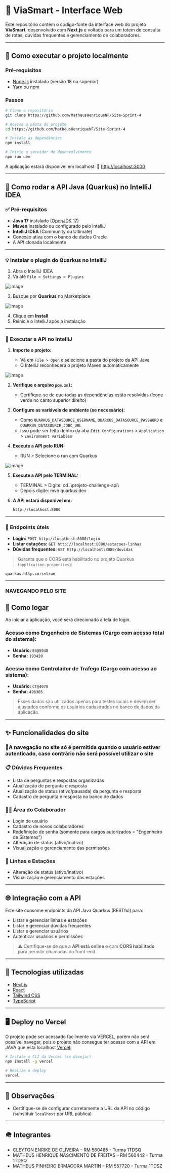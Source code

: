 # 📍 ViaSmart - Interface Web

Este repositório contém o código-fonte da interface web do projeto **ViaSmart**, desenvolvido com **Next.js** e voltado para um totem de consulta de rotas, dúvidas frequentes e gerenciamento de colaboradores.

---

## 🚀 Como executar o projeto localmente

### Pré-requisitos
- [Node.js](https://nodejs.org/) instalado (versão 18 ou superior)
- [Yarn](https://yarnpkg.com/) ou [npm](https://www.npmjs.com/)

### Passos

```bash
# Clone o repositório
git clone https://github.com/MatheusHenriqueNF/Site-Sprint-4

# Acesse a pasta do projeto
cd https://github.com/MatheusHenriqueNF/Site-Sprint-4

# Instale as dependências
npm install

# Inicie o servidor de desenvolvimento
npm run dev
````

A aplicação estará disponível em localhost:
📎 [http://localhost:3000](http://localhost:3000)

---
## 🔧 Como rodar a API Java (Quarkus) no IntelliJ IDEA

### ✅ Pré-requisitos

* **Java 17** instalado ([OpenJDK 17](https://jdk.java.net/17/))
* **Maven** instalado ou configurado pelo IntelliJ
* **IntelliJ IDEA** (Community ou Ultimate)
* Conexão ativa com o banco de dados Oracle
* A API clonada localmente

---

### 💡 Instalar o plugin do Quarkus no IntelliJ

1. Abra o IntelliJ IDEA
2. Vá até `File > Settings > Plugins`

 ![image](https://github.com/user-attachments/assets/705c1ef7-0dcf-4afe-8241-1f0292099a5b)

3. Busque por **Quarkus** no Marketplace

![image](https://github.com/user-attachments/assets/6ec2b20b-3477-42e2-af0d-ac8b68856ed3)


4. Clique em **Install**
5. Reinicie o IntelliJ após a instalação

---

### 🚀 Executar a API no IntelliJ

1. **Importe o projeto:**

   * Vá em `File > Open` e selecione a pasta do projeto da API Java
   * O IntelliJ reconhecerá o projeto Maven automaticamente

  ![image](https://github.com/user-attachments/assets/cd72b62a-3bcf-4872-89d4-b97cc87ab498)


2. **Verifique o arquivo `pom.xml`:**

   * Certifique-se de que todas as dependências estão resolvidas (ícone verde no canto superior direito)

3. **Configure as variáveis de ambiente (se necessário):**

   * Como `QUARKUS_DATASOURCE_USERNAME`, `QUARKUS_DATASOURCE_PASSWORD` e `QUARKUS_DATASOURCE_JDBC_URL`
   * Isso pode ser feito dentro da aba `Edit Configurations` > `Application` > `Environment variables`

4. **Execute a API pelo RUN:**

   * RUN > Selecione o run com Quarkus

![image](https://github.com/user-attachments/assets/f5e56bd9-ce26-4488-a7ff-43ecf77d3d8e)


5. **Execute a API pelo TERMINAL:**

   * TERMINAL > Digite: cd .\projeto-challenge-api\
   * Depois digite: mvn quarkus:dev

6. **A API estará disponível em:**

   ```
   http://localhost:8080
   ```

---

### 📌 Endpoints úteis

* **Login:** `POST http://localhost:8080/login`
* **Listar estações:** `GET http://localhost:8080/estacoes-linhas`
* **Dúvidas frequentes:** `GET http://localhost:8080/duvidas`

> Garanta que o CORS está habilitado no projeto Quarkus (`application.properties`):

```properties
quarkus.http.cors=true
```
---
### NAVEGANDO PELO SITE
## 🔐 Como logar

Ao iniciar a aplicação, você será direcionado à tela de login.

### Acesso como Engenheiro de Sistemas (Cargo com acesso total do sistema):

* **Usuário:** `ES@5948`
* **Senha:** `193420`

### Acesso como Controlador de Trafego (Cargo com acesso ao sistema):

* **Usuário:** `CT@4078`
* **Senha:** `496305`

> Esses dados são utilizados apenas para testes locais e devem ser ajustados conforme os usuários cadastrados no banco de dados da aplicação.

---

## ✨ Funcionalidades do site

### 🚨A navegação no site só é permitida quando o usuário estiver autenticado, caso contrário não será possível utilizar o site

### 📋 Dúvidas Frequentes

* Lista de perguntas e respostas organizadas
* Atualização de pergunta e resposta
* Atualização de status (ativo/pausada) da pergunta e resposta
* Cadastro de pergunta e resposta no banco de dados

### 👨‍💼 Área do Colaborador

* Login de usuário
* Cadastro de novos colaboradores
* Redefinição de senha (somente para cargos autorizados = "Engenheiro de Sistemas")
* Alteração de status (ativo/inativo)
* Visualização e gerenciamento das permissões

### 🚉 Linhas e Estações
* Alteração de status (ativo/inativo)
* Visualização e gerenciamento das estações

---

## 🌐 Integração com a API

Este site consome endpoints da API Java Quarkus (RESTful) para:

* Listar e gerenciar linhas e estações
* Listar e gerenciar dúvidas frequentes
* Listar e gerenciar usuários
* Autenticar usuários e permissões

> ⚠️ Certifique-se de que a **API está online** e com **CORS habilitado** para permitir chamadas do front-end.

---

## 🧠 Tecnologias utilizadas

* [Next.js](https://nextjs.org/)
* [React](https://reactjs.org/)
* [Tailwind CSS](https://tailwindcss.com/)
* [TypeScript](https://www.typescriptlang.org/)

---

## 🖥️ Deploy no Vercel

O projeto pode ser acessado facilmente via VERCEL, porém não será possível navegar, pois o projeto não consegue ter acesso com a API em JAVA que esta localhost [Vercel]([https://vercel.com/](https://vercel.com/matheus-freitas-projects-364d2ef3/site-sprint-4-xcep)):

```bash
# Instale o CLI da Vercel (se desejar)
npm install -g vercel

# Realize o deploy
vercel
```

---

## 📌 Observações

* Certifique-se de configurar corretamente a URL da API no código (substituir `localhost` por URL pública)

---

## 🪖 Integrantes

* CLEYTON ENRIKE DE OLIVEIRA – RM 560485 - Turma 1TDSQ
* MATHEUS HENRIQUE NASCIMENTO DE FREITAS – RM 560442 - Turma 1TDSQ
* MATHEUS PINHEIRO ERMACORA MARTIN – RM 557720 - Turma 1TDSZ
